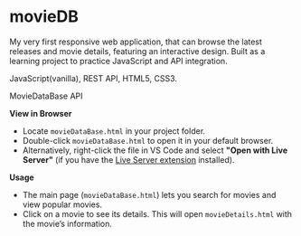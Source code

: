 # movieDB
My very first responsive web application, that can browse the latest releases and movie details, featuring an interactive design. Built as a learning project to practice JavaScript and API integration.


JavaScript(vanilla), REST API, HTML5, CSS3.


MovieDataBase API


**View in Browser**
   - Locate `movieDataBase.html` in your project folder.
   - Double-click `movieDataBase.html` to open it in your default browser.
   - Alternatively, right-click the file in VS Code and select **"Open with Live Server"** (if you have the [Live Server extension](https://marketplace.visualstudio.com/items?itemName=ritwickdey.LiveServer) installed).
     
 **Usage**
   - The main page (`movieDataBase.html`) lets you search for movies and view popular movies.
   - Click on a movie to see its details. This will open `movieDetails.html` with the movie’s information.
